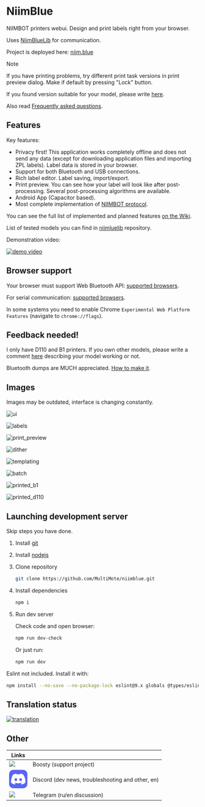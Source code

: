 # NiimBlue

NIIMBOT printers webui. Design and print labels right from your browser.

Uses [NiimBlueLib](https://github.com/MultiMote/niimbluelib) for communication.

Project is deployed here: [niim.blue](https://niim.blue)

> [!NOTE]
> If you have printing problems, try different print task versions in print preview dialog. Make if default by pressing "Lock" button.
>
> If you found version suitable for your model, please write [here](https://github.com/MultiMote/niimbluelib/issues/1).
>
> Also read [Frequently asked questions](https://github.com/MultiMote/niimblue/wiki/Frequently-asked-questions).


## Features

Key features:

* Privacy first! This application works completely offline and does not send any data (except for downloading application files and importing ZPL labels). Label data is stored in your browser.
* Support for both Bluetooth and USB connections.
* Rich label editor. Label saving, import/export.
* Print preview. You can see how your label will look like after post-processing. Several post-processing algorithms are available.
* Android App (Capacitor based).
* Most complete implementation of [NIIMBOT protocol](https://niim-docs.pages.dev/documents/NIIMBOT_printers_protocol.html).

You can see the full list of implemented and planned features [on the Wiki](https://github.com/MultiMote/niimblue/wiki#features).

List of tested models you can find in [niimluelib](https://github.com/MultiMote/niimbluelib/issues/1) repository.

Demonstration video:

[![demo video](https://img.youtube.com/vi/u8QX-5e3W_A/mqdefault.jpg)](https://www.youtube.com/watch?v=u8QX-5e3W_A)

## Browser support

Your browser must support Web Bluetooth API: [supported browsers](https://developer.mozilla.org/en-US/docs/Web/API/Web_Bluetooth_API#browser_compatibility).

For serial communication: [supported browsers](https://developer.mozilla.org/en-US/docs/Web/API/Web_Serial_API#browser_compatibility).

In some systems you need to enable Chrome `Experimental Web Platform Features` (navigate to `chrome://flags`).

## Feedback needed!

I only have D110 and B1 printers. If you own other models, please write a comment [here](https://github.com/MultiMote/niimbluelib/issues/1) describing your model working or not.

Bluetooth dumps are MUCH appreciated. [How to make it](https://github.com/MultiMote/niimblue/wiki/Making-packet-capture).

## Images

Images may be outdated, interface is changing constantly.

![ui](about/ui.png)

![labels](about/labels.png)

![print_preview](about/print_preview.png)

![dither](about/dither.png)

![templating](about/templating.png)

![batch](about/batch.png)

![printed_b1](about/printed_b1.jpg)

![printed_d110](about/printed_d110.jpg)

## Launching development server

Skip steps you have done.

1. Install [git](https://git-scm.com)

2. Install [nodejs](https://nodejs.org)

3. Clone repository

    ```bash
    git clone https://github.com/MultiMote/niimblue.git
    ```

4. Install dependencies

    ```bash
    npm i
    ```

5. Run dev server

    Check code and open browser:

    ```bash
    npm run dev-check
    ```

    Or just run:

    ```bash
    npm run dev
    ```

Eslint not included. Install it with:

```bash
npm install --no-save --no-package-lock eslint@9.x globals @types/eslint @eslint/js typescript-eslint eslint-plugin-svelte
```

## Translation status

[![translation](https://weblate.mmote.ru/widget/niimblue/web/multi-auto.svg)](https://weblate.mmote.ru/engage/niimblue/)

## Other

|  Links |    |
|--------| -- |
| [<img src="https://github.com/user-attachments/assets/6b71007d-d4c4-41b2-be4a-64614f6ce250" width="48">](https://boosty.to/multimote) | Boosty (support project) |
| [<img src="https://raw.githubusercontent.com/tandpfun/skill-icons/65dea6c4eaca7da319e552c09f4cf5a9a8dab2c8/icons/Discord.svg" width="48">](https://discord.gg/jXPAfZVd8a) | Discord (dev news, troubleshooting and other, en) |
| [<img src="https://github.com/user-attachments/assets/4d9f6e59-d751-40a4-ad6a-74a7541ff4cc" width="48">](https://t.me/niimblue) | Telegram (ru/en discussion) |

